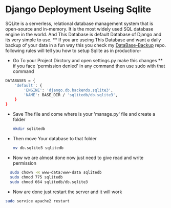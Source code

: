 # Django Deployment Useing Sqlite
SQLite is a serverless, relational database management system that is open-source and in-memory. It is the most widely used SQL database engine in the world. 
And This Database is default Database of Django and its very simple to use. 
** If you are useing This Database and want a daily backup of your data in a fun way this you check my [DataBase-Backup](https://github.com/Subhodip1307/DataBase-Backup) repo.
following rules will tell you how to setup Sqlite as in production:-
- Go To your Project Dirctory and open settings.py make this changes
** if you face 'permission denied' in any command then use sudo with that command 

```bash
DATABASES = {
    'default': {
        'ENGINE': 'django.db.backends.sqlite3',
        'NAME': BASE_DIR / 'sqlitedb/db.sqlite3',
    }
}
```
- Save The file and come where is your 'manage.py' file and create a folder

  ```bash
  mkdir sqlitedb
  ```
- Then move Your database to that folder

    ```bash
    mv db.sqlite3 sqlitedb
    ```
- Now we are almost done now just need to give read and write permission

```bash
  sudo chown -R www-data:www-data sqlitedb
  sudo chmod 775 sqlitedb
  sudo chmod 664 sqlitedb/db.sqlite3
```
- Now are done just restart the server and it will work

```bash
sudo service apache2 restart
```
